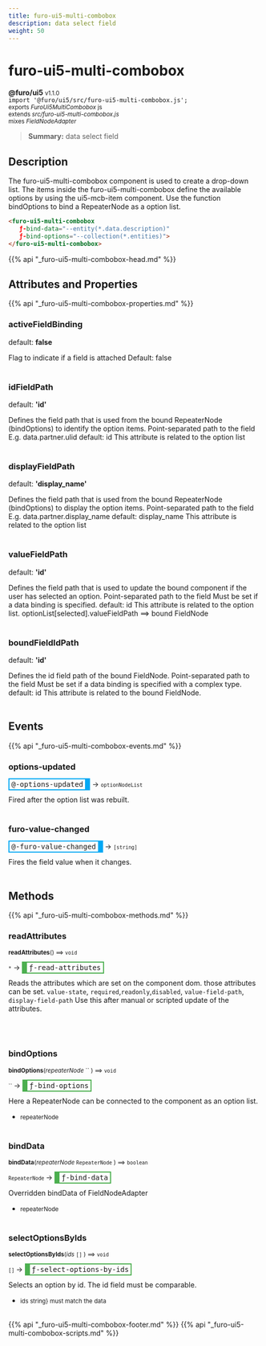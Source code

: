 ```yaml
---
title: furo-ui5-multi-combobox
description: data select field
weight: 50
---
```


# furo-ui5-multi-combobox
**@furo/ui5** <small>v1.1.0</small>
<br>`import '@furo/ui5/src/furo-ui5-multi-combobox.js';`<small>
<br>exports *FuroUi5MultiCombobox* js
<br>extends *src/furo-ui5-multi-combobox.js*
<br> mixes *FieldNodeAdapter*</small>

> **Summary:** data select field

## Description

The furo-ui5-multi-combobox component is used to create a drop-down list. The items inside the furo-ui5-multi-combobox define
the available options by using the ui5-mcb-item component. Use the function bindOptions to bind a RepeaterNode as a option list.

```html
<furo-ui5-multi-combobox
   ƒ-bind-data="--entity(*.data.description)"
   ƒ-bind-options="--collection(*.entities)">
</furo-ui5-multi-combobox>
```

{{% api "_furo-ui5-multi-combobox-head.md" %}}

## Attributes and Properties
{{% api "_furo-ui5-multi-combobox-properties.md" %}}























### **activeFieldBinding**
default: **false**</small>

Flag to indicate if a field is attached
Default: false
<br><br>

### **idFieldPath**
default: **&#39;id&#39;**</small>

Defines the field path that is used from the bound RepeaterNode (bindOptions) to identify the option items.
Point-separated path to the field
E.g. data.partner.ulid
default: id
This attribute is related to the option list
<br><br>

### **displayFieldPath**
default: **&#39;display_name&#39;**</small>

Defines the field path that is used from the bound RepeaterNode (bindOptions) to display the option items.
Point-separated path to the field
E.g. data.partner.display_name
default: display_name
This attribute is related to the option list
<br><br>

### **valueFieldPath**
default: **&#39;id&#39;**</small>

Defines the field path that is used to update the bound component if the user has selected an option.
Point-separated path to the field
Must be set if a data binding is specified.
default: id
This attribute is related to the option list. optionList[selected].valueFieldPath ==> bound FieldNode
<br><br>

### **boundFieldIdPath**
default: **&#39;id&#39;**</small>

Defines the id field path of the bound FieldNode.
Point-separated path to the field
Must be set if a data binding is specified with a complex type.
default: id
This attribute is related to the bound FieldNode.
<br><br>







## Events
{{% api "_furo-ui5-multi-combobox-events.md" %}}

### **options-updated**
<span  style="border-width:2px 10px 2px 2px; border-style: solid;border-color:  rgb(2, 168, 244);font-family:monospace; padding:2px 4px;">@-options-updated</span>
→ <small>`optionNodeList`</small>

Fired  after the option list was rebuilt.
<br><br>
### **furo-value-changed**
<span  style="border-width:2px 10px 2px 2px; border-style: solid;border-color:  rgb(2, 168, 244);font-family:monospace; padding:2px 4px;">@-furo-value-changed</span>
→ <small>`[string]`</small>

Fires the field value when it changes.
<br><br>

## Methods
{{% api "_furo-ui5-multi-combobox-methods.md" %}}


### **readAttributes**
<small>**readAttributes**() ⟹ `void`</small>

<small>`*`</small> →
<span  style="border-width:2px 2px 2px 10px; border-style: solid;border-color:  rgb(76, 175, 80);font-family:monospace; padding:2px 4px;">ƒ-read-attributes</span>

Reads the attributes which are set on the component dom.
those attributes can be set. `value-state`, `required`,`readonly`,`disabled`, `value-field-path`, `display-field-path`
Use this after manual or scripted update of the attributes.

<br><br>

### **bindOptions**
<small>**bindOptions**(*repeaterNode* `` ) ⟹ `void`</small>

<small>`` </small> →
<span  style="border-width:2px 2px 2px 10px; border-style: solid;border-color:  rgb(76, 175, 80);font-family:monospace; padding:2px 4px;">ƒ-bind-options</span>

Here a RepeaterNode can be connected to the component as an option list.

- <small>repeaterNode </small>
<br><br>

### **bindData**
<small>**bindData**(*repeaterNode* `RepeaterNode` ) ⟹ `boolean`</small>

<small>`RepeaterNode` </small> →
<span  style="border-width:2px 2px 2px 10px; border-style: solid;border-color:  rgb(76, 175, 80);font-family:monospace; padding:2px 4px;">ƒ-bind-data</span>

Overridden bindData of FieldNodeAdapter

- <small>repeaterNode </small>
<br><br>







### **selectOptionsByIds**
<small>**selectOptionsByIds**(*ids* `[]` ) ⟹ `void`</small>

<small>`[]` </small> →
<span  style="border-width:2px 2px 2px 10px; border-style: solid;border-color:  rgb(76, 175, 80);font-family:monospace; padding:2px 4px;">ƒ-select-options-by-ids</span>

Selects an option by id.
The id field must be comparable.

- <small>ids string} must match the data</small>
<br><br>


























{{% api "_furo-ui5-multi-combobox-footer.md" %}}
{{% api "_furo-ui5-multi-combobox-scripts.md" %}}
